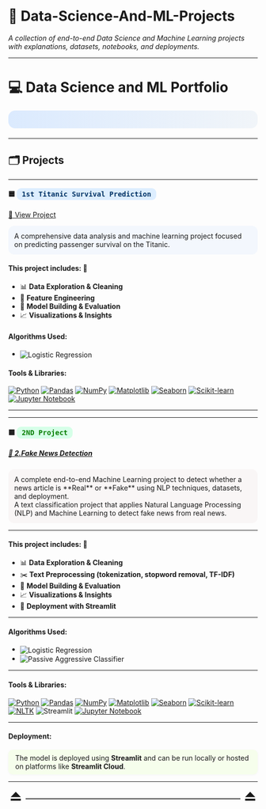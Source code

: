 <!-- 
     MacOS-style UI elements & soft animation hints using Markdown and emojis  
     (Animation in Markdown is not supported directly, so use visual hints, icons, and "animated" dividers for effect)
-->

# 🍏 **Data-Science-And-ML-Projects**
_A collection of end-to-end Data Science and Machine Learning projects with explanations, datasets, notebooks, and deployments._

---

# 💻 **Data Science and ML Portfolio**  
<div style="background: linear-gradient(90deg, #dbeafe 0%, #f1f5f9 100%); padding: 18px; border-radius: 14px; margin-bottom:20px;">
</div>

---

## 🗂️ **Projects**

---

#### 🟦 <kbd style="background-color:#def; color:#036; padding:4px 10px; border-radius:9px;">1st Titanic Survival Prediction</kbd>
[🔗 View Project](https://github.com/Sanhith30/Data-Science-And-ML-Projects/tree/main/Titanic%20Survival%20prediction)

<div style="border-radius:12px; background:#f3f7fd; padding:12px;">
A comprehensive data analysis and machine learning project focused on predicting passenger survival on the Titanic.
</div>

#### **This project includes:** 🌊

- 📊 **Data Exploration & Cleaning**
- 🧩 **Feature Engineering**
- 🤖 **Model Building & Evaluation**
- 📈 **Visualizations & Insights**

#### **Algorithms Used:**  
- <img src="https://img.shields.io/badge/Algorithm-Logistic%20Regression-blue" alt="Logistic Regression" style="vertical-align:middle;" />

#### **Tools & Libraries:**  
[<img src="https://img.shields.io/badge/Python-3.8%2B-blue" alt="Python" />](https://www.python.org/)
[<img src="https://img.shields.io/badge/Pandas-1.0%2B-blue" alt="Pandas" />](https://pandas.pydata.org/)
[<img src="https://img.shields.io/badge/NumPy-1.18%2B-blue" alt="NumPy" />](https://numpy.org/)
[<img src="https://img.shields.io/badge/Matplotlib-3.0%2B-blue" alt="Matplotlib" />](https://matplotlib.org/)
[<img src="https://img.shields.io/badge/Seaborn-0.10%2B-blue" alt="Seaborn" />](https://seaborn.pydata.org/)
[<img src="https://img.shields.io/badge/Scikit--learn-0.22%2B-blue" alt="Scikit-learn" />](https://scikit-learn.org/stable/)
[<img src="https://img.shields.io/badge/Jupyter-Notebook-orange" alt="Jupyter Notebook" />](https://jupyter.org/)

---

---

#### 🟩 <kbd style="background-color:#d6ffe8; color:#067d00; padding:4px 10px; border-radius:9px;">2ND Project</kbd>
##### [🔗 2.Fake News Detection](https://github.com/Sanhith30/Data-Science-And-ML-Projects/tree/main/Fake%20News%20Detection)

<div style="border-radius:12px; background:#f9f6f6; padding:12px;">
A complete end-to-end Machine Learning project to detect whether a news article is **Real** or **Fake** using NLP techniques, datasets, and deployment.<br>
A text classification project that applies Natural Language Processing (NLP) and Machine Learning to detect fake news from real news.
</div>

---

#### **This project includes:** 📰

- 📊 **Data Exploration & Cleaning**
- ✂️ **Text Preprocessing (tokenization, stopword removal, TF-IDF)**
- 🤖 **Model Building & Evaluation**
- 📈 **Visualizations & Insights**
- 🚀 **Deployment with Streamlit**

---

#### **Algorithms Used:**

- <img src="https://img.shields.io/badge/Algorithm-Logistic%20Regression-blue" alt="Logistic Regression" style="vertical-align:middle;" />
- <img src="https://img.shields.io/badge/Algorithm-Passive%20Aggressive%20Classifier-blue" alt="Passive Aggressive Classifier" style="vertical-align:middle;" />

---

#### **Tools & Libraries:**
[<img src="https://img.shields.io/badge/Python-3.8%2B-blue" alt="Python" />](https://www.python.org/)
[<img src="https://img.shields.io/badge/Pandas-1.0%2B-blue" alt="Pandas" />](https://pandas.pydata.org/)
[<img src="https://img.shields.io/badge/NumPy-1.18%2B-blue" alt="NumPy" />](https://numpy.org/)
[<img src="https://img.shields.io/badge/Matplotlib-3.0%2B-blue" alt="Matplotlib" />](https://matplotlib.org/)
[<img src="https://img.shields.io/badge/Seaborn-0.10%2B-blue" alt="Seaborn" />](https://seaborn.pydata.org/)
[<img src="https://img.shields.io/badge/Scikit--learn-0.22%2B-blue" alt="Scikit-learn" />](https://scikit-learn.org/stable/)
[<img src="https://img.shields.io/badge/NLTK-3.5%2B-yellowgreen" alt="NLTK" />](https://www.nltk.org/)
<img src="https://img.shields.io/badge/Streamlit-1.0%2B-ff69b4" alt="Streamlit" />
[<img src="https://img.shields.io/badge/Jupyter-Notebook-orange" alt="Jupyter Notebook" />](https://jupyter.org/)

---

#### **Deployment:**
<div style="background:#f6feec; border-radius:9px; padding:8px 14px; box-shadow: 0 1px 4px rgba(0,0,0,.04);">
The model is deployed using <b>Streamlit</b> and can be run locally or hosted on platforms like <b>Streamlit Cloud</b>.
</div>

---

<!-- Animated accent divider -->
<div style="text-align:center;font-size:28px;">
  ⏏️ ⎯⎯⎯⎯⎯⎯⎯⎯⎯⎯⎯⎯⎯⎯⎯⎯⎯⎯⎯⎯⎯⎯⎯⎯⎯⎯⎯⎯⎯⎯⎯ ⏏️
</div>
